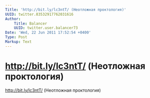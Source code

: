 ```yaml
---
Title: 'http://bit.ly/lc3ntT/ (Неотложная проктология)'
UUID: twitter.83532917762031616
Author:
    Title: Balancer
    UUID: twitter.user.balancer73
Date: 'Wed, 22 Jun 2011 17:52:54 +0400'
Type: Post
Markup: Text
---
```


# http://bit.ly/lc3ntT/ (Неотложная проктология)

http://bit.ly/lc3ntT/ (Неотложная проктология)